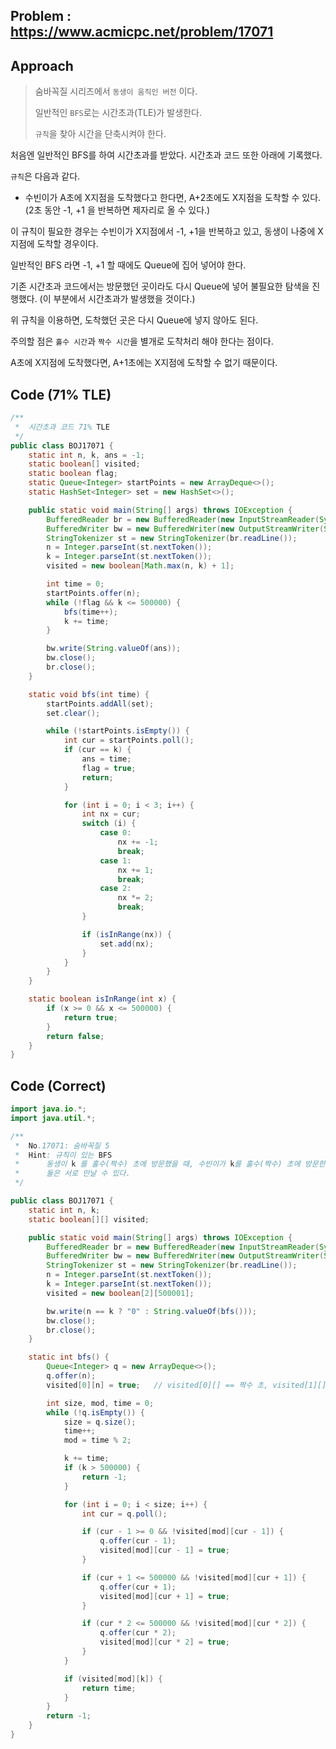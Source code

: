 ## Problem : https://www.acmicpc.net/problem/17071



## Approach

> 숨바꼭질 시리즈에서 `동생이 움직인 버전` 이다.
>
> 일반적인 `BFS`로는 시간초과(TLE)가 발생한다.
>
> `규칙`을 찾아 시간을 단축시켜야 한다.

처음엔 일반적인 BFS를 하여 시간초과를 받았다. 시간초과 코드 또한 아래에 기록했다.



`규칙`은 다음과 같다. 

- 수빈이가 A초에 X지점을 도착했다고 한다면, A+2초에도 X지점을 도착할 수 있다.
  (2초 동안 -1, +1 을 반복하면 제자리로 올 수 있다.)

이 규칙이 필요한 경우는 수빈이가 X지점에서 -1, +1을 반복하고 있고, 동생이 나중에 X지점에 도착할 경우이다.

일반적인 BFS 라면 -1, +1 할 때에도 Queue에 집어 넣어야 한다.



기존 시간초과 코드에서는 방문했던 곳이라도 다시 Queue에 넣어 불필요한 탐색을 진행했다.
(이 부분에서 시간초과가 발생했을 것이다.)

위 규칙을 이용하면, 도착했던 곳은 다시 Queue에 넣지 않아도 된다.



주의할 점은 `홀수 시간`과 `짝수 시간`을 별개로 도착처리 해야 한다는 점이다. 

A초에 X지점에 도착했다면, A+1초에는 X지점에 도착할 수 없기 때문이다.



## Code (71% TLE)

```java
/**
 *  시간초과 코드 71% TLE
 */
public class BOJ17071 {
    static int n, k, ans = -1;
    static boolean[] visited;
    static boolean flag;
    static Queue<Integer> startPoints = new ArrayDeque<>();
    static HashSet<Integer> set = new HashSet<>();

    public static void main(String[] args) throws IOException {
        BufferedReader br = new BufferedReader(new InputStreamReader(System.in));
        BufferedWriter bw = new BufferedWriter(new OutputStreamWriter(System.out));
        StringTokenizer st = new StringTokenizer(br.readLine());
        n = Integer.parseInt(st.nextToken());
        k = Integer.parseInt(st.nextToken());
        visited = new boolean[Math.max(n, k) + 1];

        int time = 0;
        startPoints.offer(n);
        while (!flag && k <= 500000) {
            bfs(time++);
            k += time;
        }

        bw.write(String.valueOf(ans));
        bw.close();
        br.close();
    }

    static void bfs(int time) {
        startPoints.addAll(set);
        set.clear();

        while (!startPoints.isEmpty()) {
            int cur = startPoints.poll();
            if (cur == k) {
                ans = time;
                flag = true;
                return;
            }

            for (int i = 0; i < 3; i++) {
                int nx = cur;
                switch (i) {
                    case 0:
                        nx += -1;
                        break;
                    case 1:
                        nx += 1;
                        break;
                    case 2:
                        nx *= 2;
                        break;
                }

                if (isInRange(nx)) {
                    set.add(nx);
                }
            }
        }
    }

    static boolean isInRange(int x) {
        if (x >= 0 && x <= 500000) {
            return true;
        }
        return false;
    }
}
```



## Code (Correct)

```java
import java.io.*;
import java.util.*;

/**
 *  No.17071: 숨바꼭질 5
 *  Hint: 규칙이 있는 BFS
 *      동생이 k 를 홀수(짝수) 초에 방문했을 때, 수빈이가 k를 홀수(짝수) 초에 방문한 적이 있었다면,
 *      둘은 서로 만날 수 있다.
 */

public class BOJ17071 {
    static int n, k;
    static boolean[][] visited;

    public static void main(String[] args) throws IOException {
        BufferedReader br = new BufferedReader(new InputStreamReader(System.in));
        BufferedWriter bw = new BufferedWriter(new OutputStreamWriter(System.out));
        StringTokenizer st = new StringTokenizer(br.readLine());
        n = Integer.parseInt(st.nextToken());
        k = Integer.parseInt(st.nextToken());
        visited = new boolean[2][500001];

        bw.write(n == k ? "0" : String.valueOf(bfs()));
        bw.close();
        br.close();
    }

    static int bfs() {
        Queue<Integer> q = new ArrayDeque<>();
        q.offer(n);
        visited[0][n] = true;   // visited[0][] == 짝수 초, visited[1][] == 홀수 초

        int size, mod, time = 0;
        while (!q.isEmpty()) {
            size = q.size();
            time++;
            mod = time % 2;

            k += time;
            if (k > 500000) {
                return -1;
            }

            for (int i = 0; i < size; i++) {
                int cur = q.poll();

                if (cur - 1 >= 0 && !visited[mod][cur - 1]) {
                    q.offer(cur - 1);
                    visited[mod][cur - 1] = true;
                }

                if (cur + 1 <= 500000 && !visited[mod][cur + 1]) {
                    q.offer(cur + 1);
                    visited[mod][cur + 1] = true;
                }

                if (cur * 2 <= 500000 && !visited[mod][cur * 2]) {
                    q.offer(cur * 2);
                    visited[mod][cur * 2] = true;
                }
            }

            if (visited[mod][k]) {
                return time;
            }
        }
        return -1;
    }
}
```

